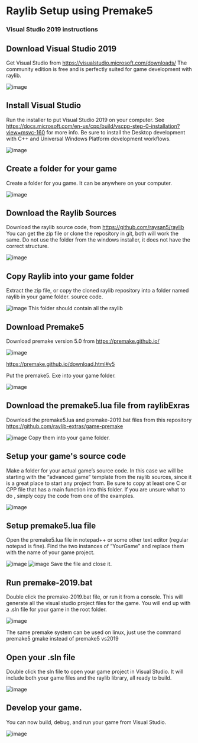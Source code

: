 # Raylib Setup using Premake5
### Visual Studio 2019 instructions

## Download Visual Studio 2019
Get Visual Studio from https://visualstudio.microsoft.com/downloads/
The community edition is free and is perfectly suited for game development with raylib.

![image](https://user-images.githubusercontent.com/322174/107884936-4c643d00-6eac-11eb-8831-78421ff75099.png)

## Install Visual Studio
Run the installer to put Visual Studio 2019 on your computer. See https://docs.microsoft.com/en-us/cpp/build/vscpp-step-0-installation?view=msvc-160 for more info.
Be sure to install the Desktop development with C++ and Universal Windows Platform development workflows.

![image](https://user-images.githubusercontent.com/322174/107884951-6b62cf00-6eac-11eb-8d25-8e6fd3f9fdba.png)

## Create a folder for your game
Create a folder for you game. It can be anywhere on your computer.

![image](https://user-images.githubusercontent.com/322174/107884955-7158b000-6eac-11eb-97b7-5605c7ed34d1.png)

## Download the Raylib Sources
Download the raylib source code, from
https://github.com/raysan5/raylib
You can get the zip file or clone the repository in git, both will work the same.
Do not use the folder from the windows installer, it does not have the correct structure.

![image](https://user-images.githubusercontent.com/322174/107884966-7b7aae80-6eac-11eb-9f36-dc48f719a74d.png)

## Copy Raylib into your game folder
Extract the zip file, or copy the cloned raylib repository into a folder named raylib in your game folder. source code.

![image](https://user-images.githubusercontent.com/322174/107884970-833a5300-6eac-11eb-80a8-ae5bae854e94.png)
This folder should contain all the raylib 

## Download Premake5
Download premake version 5.0 from https://premake.github.io/

![image](https://user-images.githubusercontent.com/322174/107884980-8f261500-6eac-11eb-8800-2bf485d1c2b0.png)

https://premake.github.io/download.html#v5
 
Put the premake5. Exe into your game folder.

![image](https://user-images.githubusercontent.com/322174/107884989-964d2300-6eac-11eb-8715-088710243ee5.png)

## Download the premake5.lua file from raylibExras
Download the premake5.lua and premake-2019.bat files from this repository
https://github.com/raylib-extras/game-premake

![image](https://user-images.githubusercontent.com/322174/107885001-9fd68b00-6eac-11eb-90b2-04569ec08e50.png)
Copy them into your game folder.

## Setup your game's source code
Make a folder for your actual game’s source code. In this case we will be starting with the “advanced game” template from the raylib sources, since it is a great place to start any project from. Be sure to copy at least one C or CPP file that has a main function into this folder. If you are unsure what to do , simply copy the code from one of the examples.

![image](https://user-images.githubusercontent.com/322174/107885011-b0870100-6eac-11eb-889d-7a39bc5b3cdb.png)

## Setup premake5.lua file
Open the premake5.lua file in notepad++ or some other text editor (regular notepad is fine).
Find the two instances of “YourGame” and replace them with the name of your game project.

![image](https://user-images.githubusercontent.com/322174/107885020-b7ae0f00-6eac-11eb-8a20-d0ba0747a51d.png)
![image](https://user-images.githubusercontent.com/322174/107885030-c09ee080-6eac-11eb-8190-b5a2e2a2bec3.png)
Save the file and close it.

## Run premake-2019.bat
Double click the premake-2019.bat file, or run it from a console. This will generate all the visual studio project files for the game. You will end up with a .sln file for your game in the root folder.

![image](https://user-images.githubusercontent.com/322174/107885039-c8f71b80-6eac-11eb-8b04-df2e5c9142a6.png)

The same premake system can be used on linux, just use the command premake5 gmake instead of premake5 vs2019

## Open your .sln file
Double click the sln file to open your game project in Visual Studio. It will include both your game files and the raylib library, all ready to build.

![image](https://user-images.githubusercontent.com/322174/107885046-d2808380-6eac-11eb-8c67-1cb923303c7b.png)
  
## Develop your game.
You can now build, debug, and run your game from Visual Studio. 

![image](https://user-images.githubusercontent.com/322174/107885060-de6c4580-6eac-11eb-87a5-9a209cb03a7a.png)

 



